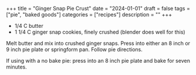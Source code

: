 ﻿+++
title = "Ginger Snap Pie Crust"
date = "2024-01-01"
draft = false
tags = ["pie", "baked goods"]
categories = ["recipes"]
description = ""
+++

* 1/4 C butter
* 1 1/4 C ginger snap cookies, finely crushed (blender does well for this)

Melt butter and mix into crushed ginger snaps. Press into either an 8 inch or 9 inch pie plate or springform pan. Follow pie directions.

If using with a no bake pie: press into an 8 inch pie plate and bake for seven minutes.